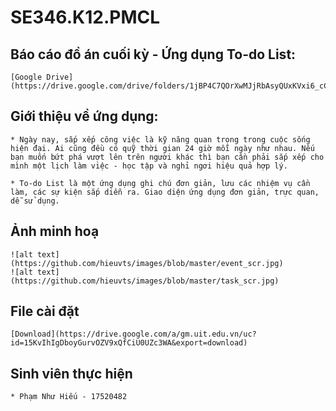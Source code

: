 # SE346.K12.PMCL
## Báo cáo đồ án cuối kỳ - Ứng dụng To-do List:
	[Google Drive](https://drive.google.com/drive/folders/1jBP4C7QOrXwMJjRbAsyQUxKVxi6_cCC_)
## Giới thiệu về ứng dụng:
	* Ngày nay, sắp xếp công việc là kỹ năng quan trọng trong cuộc sống hiện đại. Ai cũng đều có quỹ thời gian 24 giờ mỗi ngày như nhau. Nếu bạn muốn bứt phá vượt lên trên người khác thì bạn cần phải sắp xếp cho mình một lịch làm việc - học tập và nghỉ ngơi hiệu quả hợp lý.

	* To-do List là một ứng dụng ghi chú đơn giản, lưu các nhiệm vụ cần làm, các sự kiện sắp diễn ra. Giao diện ứng dụng đơn giản, trực quan, dễ sử dụng.
	
## Ảnh minh hoạ
	![alt text](https://github.com/hieuvts/images/blob/master/event_scr.jpg)
	![alt text](https://github.com/hieuvts/images/blob/master/task_scr.jpg)
## File cài đặt
	[Download](https://drive.google.com/a/gm.uit.edu.vn/uc?id=15KvIhIgDboyGurvOZV9xQfCiU0UZc3WA&export=download)

## Sinh viên thực hiện 
	* Phạm Như Hiếu - 17520482